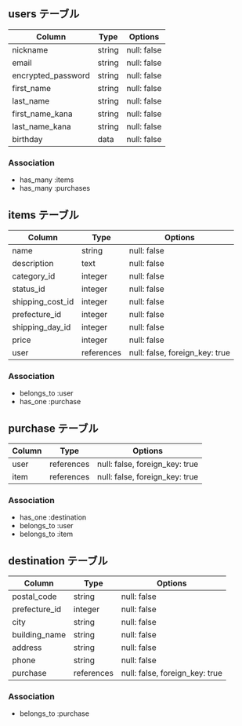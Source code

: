 ## users テーブル

| Column            | Type   | Options     |
| --------          | ------ | ----------- |
| nickname          | string | null: false |
| email              | string | null: false |
| encrypted_password | string | null: false |
| first_name         | string | null: false |
| last_name          | string | null: false |
| first_name_kana    | string | null: false |
| last_name_kana     | string | null: false |
| birthday           | data   | null: false |





### Association
- has_many :items
- has_many :purchases


## items テーブル

| Column      | Type            | Options     |
| --------    | ------          | ----------- |
| name        | string          | null: false |
| description | text            | null: false |
| category_id    | integer      | null: false |
| status_id    | integer        | null: false |
|shipping_cost_id| integer      | null: false |
|prefecture_id   | integer      | null: false |
|shipping_day_id| integer      | null: false |
|price        | integer          | null: false |
|user      | references      | null: false, foreign_key: true |

### Association
- belongs_to :user
- has_one :purchase



## purchase テーブル

| Column      | Type            | Options     |
| --------    | ------          | ----------- |
| user        | references      | null: false, foreign_key: true |
| item        | references     | null: false, foreign_key: true |

### Association
- has_one :destination
- belongs_to :user
- belongs_to :item


## destination テーブル

| Column       | Type            | Options     |
| --------     | ------          | ----------- |
| postal_code  | string          | null: false |
| prefecture_id   | integer      | null: false |
| city         | string          | null: false |
| building_name | string         | null: false |
| address      | string          | null: false |
| phone        | string         | null: false |
| purchase      | references      | null: false, foreign_key: true |

### Association
- belongs_to :purchase


